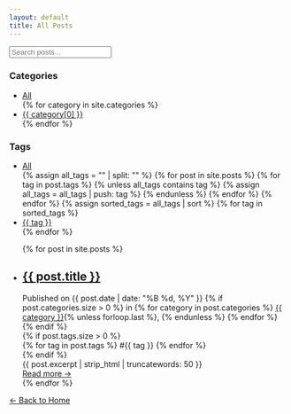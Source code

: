 ```yaml
---
layout: default
title: All Posts
---
```


<!-- Search Box -->
<div class="search-box">
  <i class="fas fa-search search-icon"></i>
  <input type="text" id="search-input" class="search-input" placeholder="Search posts...">
</div>

<!-- Category Filters -->
<div class="filter-section">
  <h3 class="filter-title">Categories</h3>
  <ul class="filter-list" id="category-filters">
    <li class="filter-item active" data-filter="all">
      <a href="#" onclick="filterPosts('all'); return false;">All</a>
    </li>
    {% for category in site.categories %}
    <li class="filter-item" data-filter="category-{{ category[0] | slugify }}">
      <a href="#" onclick="filterPosts('category-{{ category[0] | slugify }}'); return false;">{{ category[0] }}</a>
    </li>
    {% endfor %}
  </ul>
</div>

<!-- Tag Filters -->
<div class="filter-section">
  <h3 class="filter-title">Tags</h3>
  <ul class="filter-list" id="tag-filters">
    <li class="filter-item active" data-filter="all">
      <a href="#" onclick="filterPosts('all'); return false;">All</a>
    </li>
    {% assign all_tags = "" | split: "" %}
    {% for post in site.posts %}
      {% for tag in post.tags %}
        {% unless all_tags contains tag %}
          {% assign all_tags = all_tags | push: tag %}
        {% endunless %}
      {% endfor %}
    {% endfor %}
    {% assign sorted_tags = all_tags | sort %}
    {% for tag in sorted_tags %}
    <li class="filter-item" data-filter="tag-{{ tag | slugify }}">
      <a href="#" onclick="filterPosts('tag-{{ tag | slugify }}'); return false;">{{ tag }}</a>
    </li>
    {% endfor %}
  </ul>
</div>

<!-- Posts List -->
<ul class="post-list" id="posts-container">
  {% for post in site.posts %}
    <li class="post-list-item" 
        data-categories="{% for category in post.categories %}category-{{ category | slugify }} {% endfor %}"
        data-tags="{% for tag in post.tags %}tag-{{ tag | slugify }} {% endfor %}"
        data-title="{{ post.title | downcase }}">
      <h2 class="post-list-title">
        <a href="{{ post.url | relative_url }}">{{ post.title }}</a>
      </h2>
      <div class="post-meta">
        Published on {{ post.date | date: "%B %d, %Y" }}
        {% if post.categories.size > 0 %}
          in 
          {% for category in post.categories %}
            <a href="#" onclick="filterPosts('category-{{ category | slugify }}'); return false;">{{ category }}</a>{% unless forloop.last %}, {% endunless %}
          {% endfor %}
        {% endif %}
      </div>
      {% if post.tags.size > 0 %}
      <div class="post-tags">
        {% for tag in post.tags %}
          <span class="post-tag" onclick="filterPosts('tag-{{ tag | slugify }}'); return false;">#{{ tag }}</span>
        {% endfor %}
      </div>
      {% endif %}
      <div class="post-list-excerpt">
        {{ post.excerpt | strip_html | truncatewords: 50 }}
      </div>
      <a href="{{ post.url | relative_url }}" class="read-more">Read more →</a>
    </li>
  {% endfor %}
</ul>

<!-- No results message (hidden by default) -->
<div id="no-results" class="no-results" style="display: none;">
  <p>No posts found matching your criteria.</p>
  <p><a href="#" onclick="filterPosts('all'); return false;">Show all posts</a></p>
</div>

<!-- Back to Home -->
<div class="pagination">
  <a href="{{ site.baseurl }}/">&larr; Back to Home</a>
</div>

<script>
  document.addEventListener("DOMContentLoaded", function () {
    // Search functionality
    const searchInput = document.getElementById('search-input');
    searchInput.addEventListener('input', function() {
      filterPosts('all', this.value.toLowerCase());
    });
  });
  
  // Filter posts by category, tag, or search
  function filterPosts(filterType, searchTerm = '') {
    const posts = document.querySelectorAll('.post-list-item');
    const categoryFilters = document.querySelectorAll('#category-filters .filter-item');
    const tagFilters = document.querySelectorAll('#tag-filters .filter-item');
    const noResults = document.getElementById('no-results');
    let visiblePosts = 0;
    
    // Reset all filters
    categoryFilters.forEach(item => item.classList.remove('active'));
    tagFilters.forEach(item => item.classList.remove('active'));
    
    // Activate the selected filter
    if (filterType === 'all') {
      document.querySelector('[data-filter="all"]').classList.add('active');
    } else if (filterType.startsWith('category-')) {
      document.querySelector(`[data-filter="${filterType}"]`).classList.add('active');
    } else if (filterType.startsWith('tag-')) {
      document.querySelector(`[data-filter="${filterType}"]`).classList.add('active');
    }
    
    // Filter posts
    posts.forEach(post => {
      const categories = post.getAttribute('data-categories');
      const tags = post.getAttribute('data-tags');
      const title = post.getAttribute('data-title');
      let showPost = true;
      
      // Apply category/tag filter
      if (filterType !== 'all') {
        if (filterType.startsWith('category-') && !categories.includes(filterType)) {
          showPost = false;
        } else if (filterType.startsWith('tag-') && !tags.includes(filterType)) {
          showPost = false;
        }
      }
      
      // Apply search filter
      if (showPost && searchTerm) {
        if (!title.includes(searchTerm)) {
          showPost = false;
        }
      }
      
      // Show or hide the post
      if (showPost) {
        post.style.display = 'block';
        visiblePosts++;
      } else {
        post.style.display = 'none';
      }
    });
    
    // Show no results message if needed
    if (visiblePosts === 0) {
      noResults.style.display = 'block';
    } else {
      noResults.style.display = 'none';
    }
  }
</script>